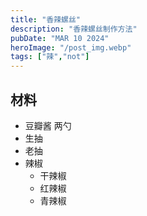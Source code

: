 ```yaml
---
title: "香辣螺丝"
description: "香辣螺丝制作方法"
pubDate: "MAR 10 2024"
heroImage: "/post_img.webp"
tags: ["辣","not"]
---
```


## 材料
- 豆瓣酱 两勺
- 生抽
- 老抽
- 辣椒
  - 干辣椒
  - 红辣椒
  - 青辣椒